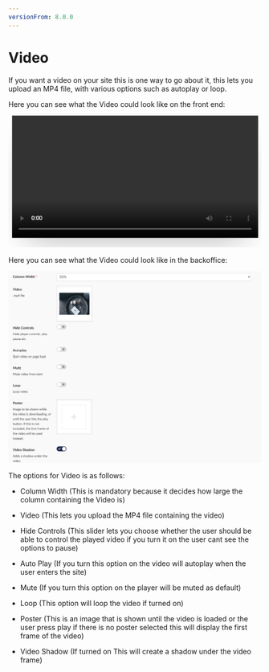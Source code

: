 ```yaml
---
versionFrom: 8.0.0
---
```


# Video

If you want a video on your site this is one way to go about it, this lets you upload an MP4 file, with various options such as autoplay or loop.

Here you can see what the Video could look like on the front end:

![Quote image](images/Video-Frontend.png)

Here you can see what the Video could look like in the backoffice:

![Price List](images/Video-Backoffice.png)

The options for Video is as follows:

- Column Width (This is mandatory because it decides how large the column containing the Video is)

- Video (This lets you upload the MP4 file containing the video)

- Hide Controls (This slider lets you choose whether the user should be able to control the played video if you turn it on the user cant see the options to pause)

- Auto Play (If you turn this option on the video will autoplay when the user enters the site)

- Mute (If you turn this option on the player will be muted as default)

- Loop (This option will loop the video if turned on)

- Poster (This is an image that is shown until the video is loaded or the user press play if there is no poster selected this will display the first frame of the video)

- Video Shadow (If turned on This will create a shadow under the video frame)
